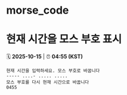 # morse_code
# 현재 시간을 모스 부호 표시
<!-- MORSE_TIME_START -->
🗓️ **2025-10-15** | ⏰ **04:55 (KST)**

```
현재 시간을 입력하세요. 모스 부호로 바꿉니다
----- ....- ..... .....
모스 부호를 다시 현재 시간으로 바꿉니다
0455
```
<!-- MORSE_TIME_END -->
